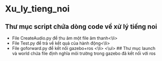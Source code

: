 # Xu_ly_tieng_noi
## Thư mục script chứa dòng code về xử lý tiếng noi
 <ul>
 <li>File CreateAudio.py để thu âm một file âm thanh<\li>
 <li>File Test.py để trả về kết quả của hành động<\li>
 <li>File goforward.py để kết nối gazebo+ros <\li>
 <\ul>
## Thư mục launch và world chứa file định nghĩa môi trường trong gazebo đã kết nối với ros
